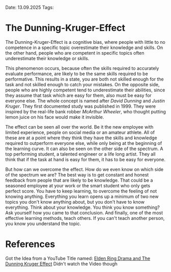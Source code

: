 Date: 13.09.2025
Tags: 

# The Dunning-Kruger-Effect

The Dunning-Kruger-Effect is a cognitive bias, where people with little to no competence in a
specific topic overestimate their knowledge and skills. On the other hand, people who are competent
in specific topics often underestimate their knowledge or skills.

This phenomenon occurs, because often the skills required to accurately evaluate performance, are
likely to be the same skills required to be performative. This results in a state, you are both not
skilled enough for the task and not skilled enough to catch your mistakes.
On the opposite side, people who are highly competent tend to underestimate their abilities, since
they assume that task which are easy for them, also must be easy for everyone else.
The whole concept is named after *David Dunning* and *Justin Kruger*. They first documented study was
published in 1999. They were inspired by the real-life bank robber *McArthur Wheeler*, who thought
putting lemon juice on his face would make it invisible. 

The effect can be seen all over the world. Be it the new employee with limited experience, people on
social media or an amateur athlete. All of these are at a point where they think they have the skills
and knowledge required to outperform everyone else, while only being at the beginning of the
learning curve. 
It can also be seen on the other side of the spectrum. A top performing student, a talented engineer
or  a life long artist. They all think that if the task at hand is easy for them, it has to be easy for
everyone.    

But how can we overcome the effect. How do we even know on which side of the spectrum we are? The best way is to get constant and honest feedback from people that are likely to be knowledge. That could be a seasoned employee at your work or the smart student who only gets perfect score. 
You have to keep learning, to overcome the feeling of not knowing anything. Everything you learn opens up a minimum of two new topics you don't know anything about, but you don't have to know everything. 
Think about your knowledge. You think you know something? Ask yourself how you came to that conclusion. 
And finally, one of the most effective learning methods, teach others. If you can't teach another person, you know you understand the topic. 
# References
Got the Idea from a YouTube Title named: [Elden Ring Drama and The Dunning Kruger Effect](https://www.youtube.com/watch?v=ucV6h7OxSso&pp=0gcJCckJAYcqIYzv)
Didn't watch the Video though
